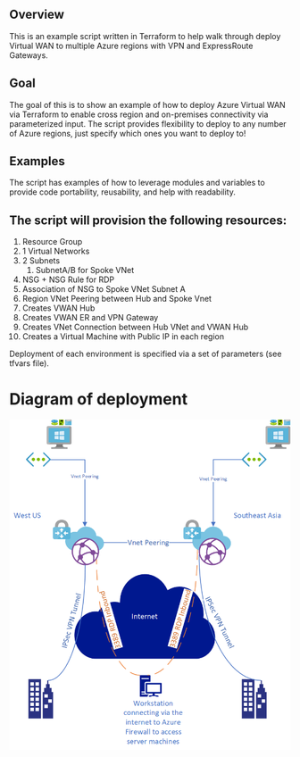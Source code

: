 ## Overview
This is an example script written in Terraform to help walk through deploy Virtual WAN to multiple Azure regions with VPN and ExpressRoute Gateways.

## Goal
The goal of this is to show an example of how to deploy Azure Virtual WAN via Terraform to enable cross region and on-premises connectivity via parameterized input.  The script provides flexibility to deploy to any number of Azure regions, just specify which ones you want to deploy to!

## Examples
The script has examples of how to leverage modules and variables to provide code portability, reusability, and help with readability.

## The script will provision the following resources:
1. Resource Group
2. 1 Virtual Networks
3. 2 Subnets
    1. SubnetA/B for Spoke VNet
4. NSG + NSG Rule for RDP
5. Association of NSG to Spoke VNet Subnet A
6. Region VNet Peering between Hub and Spoke Vnet
7. Creates VWAN Hub
8. Creates VWAN ER and VPN Gateway
9. Creates VNet Connection between Hub VNet and VWAN Hub
10. Creates a Virtual Machine with Public IP in each region

Deployment of each environment is specified via a set of parameters (see tfvars file).

# Diagram of deployment
![](topology.png)
